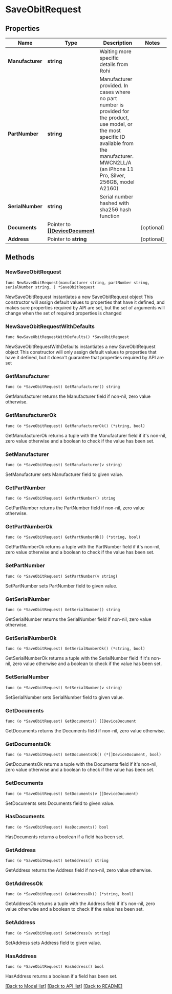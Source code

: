 # SaveObitRequest

## Properties

Name | Type | Description | Notes
------------ | ------------- | ------------- | -------------
**Manufacturer** | **string** | Waiting more specific details from Rohi | 
**PartNumber** | **string** | Manufacturer provided. In cases where no part number is provided for the product, use model, or the most specific ID available from the manufacturer. MWCN2LL/A (an iPhone 11 Pro, Silver, 256GB, model A2160) | 
**SerialNumber** | **string** | Serial number hashed with sha256 hash function | 
**Documents** | Pointer to [**[]DeviceDocument**](DeviceDocument.md) |  | [optional] 
**Address** | Pointer to **string** |  | [optional] 

## Methods

### NewSaveObitRequest

`func NewSaveObitRequest(manufacturer string, partNumber string, serialNumber string, ) *SaveObitRequest`

NewSaveObitRequest instantiates a new SaveObitRequest object
This constructor will assign default values to properties that have it defined,
and makes sure properties required by API are set, but the set of arguments
will change when the set of required properties is changed

### NewSaveObitRequestWithDefaults

`func NewSaveObitRequestWithDefaults() *SaveObitRequest`

NewSaveObitRequestWithDefaults instantiates a new SaveObitRequest object
This constructor will only assign default values to properties that have it defined,
but it doesn't guarantee that properties required by API are set

### GetManufacturer

`func (o *SaveObitRequest) GetManufacturer() string`

GetManufacturer returns the Manufacturer field if non-nil, zero value otherwise.

### GetManufacturerOk

`func (o *SaveObitRequest) GetManufacturerOk() (*string, bool)`

GetManufacturerOk returns a tuple with the Manufacturer field if it's non-nil, zero value otherwise
and a boolean to check if the value has been set.

### SetManufacturer

`func (o *SaveObitRequest) SetManufacturer(v string)`

SetManufacturer sets Manufacturer field to given value.


### GetPartNumber

`func (o *SaveObitRequest) GetPartNumber() string`

GetPartNumber returns the PartNumber field if non-nil, zero value otherwise.

### GetPartNumberOk

`func (o *SaveObitRequest) GetPartNumberOk() (*string, bool)`

GetPartNumberOk returns a tuple with the PartNumber field if it's non-nil, zero value otherwise
and a boolean to check if the value has been set.

### SetPartNumber

`func (o *SaveObitRequest) SetPartNumber(v string)`

SetPartNumber sets PartNumber field to given value.


### GetSerialNumber

`func (o *SaveObitRequest) GetSerialNumber() string`

GetSerialNumber returns the SerialNumber field if non-nil, zero value otherwise.

### GetSerialNumberOk

`func (o *SaveObitRequest) GetSerialNumberOk() (*string, bool)`

GetSerialNumberOk returns a tuple with the SerialNumber field if it's non-nil, zero value otherwise
and a boolean to check if the value has been set.

### SetSerialNumber

`func (o *SaveObitRequest) SetSerialNumber(v string)`

SetSerialNumber sets SerialNumber field to given value.


### GetDocuments

`func (o *SaveObitRequest) GetDocuments() []DeviceDocument`

GetDocuments returns the Documents field if non-nil, zero value otherwise.

### GetDocumentsOk

`func (o *SaveObitRequest) GetDocumentsOk() (*[]DeviceDocument, bool)`

GetDocumentsOk returns a tuple with the Documents field if it's non-nil, zero value otherwise
and a boolean to check if the value has been set.

### SetDocuments

`func (o *SaveObitRequest) SetDocuments(v []DeviceDocument)`

SetDocuments sets Documents field to given value.

### HasDocuments

`func (o *SaveObitRequest) HasDocuments() bool`

HasDocuments returns a boolean if a field has been set.

### GetAddress

`func (o *SaveObitRequest) GetAddress() string`

GetAddress returns the Address field if non-nil, zero value otherwise.

### GetAddressOk

`func (o *SaveObitRequest) GetAddressOk() (*string, bool)`

GetAddressOk returns a tuple with the Address field if it's non-nil, zero value otherwise
and a boolean to check if the value has been set.

### SetAddress

`func (o *SaveObitRequest) SetAddress(v string)`

SetAddress sets Address field to given value.

### HasAddress

`func (o *SaveObitRequest) HasAddress() bool`

HasAddress returns a boolean if a field has been set.


[[Back to Model list]](../README.md#documentation-for-models) [[Back to API list]](../README.md#documentation-for-api-endpoints) [[Back to README]](../README.md)


